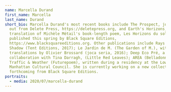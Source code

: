 ```yaml
---
name: Marcella Durand
first_name: Marcella
last_name: Durand
short_bio: Marcella Durand's most recent books include The Prospect, just now
  out from Delete Press, https://deletepress.org, and Earth's Horizons, her
  translation of Michèle Métail's book-length poem, Les Horizons du sol,
  published this spring by Black Square Editions,
  https://www.blacksquareeditions.org. Other publications include Rays of the
  Shadow (Tent Editions, 2017); Le Jardin de M. (The Garden of M.), with French
  translations by Olivier Brossard (joca seria, 2016); Deep Eco Pré, a
  collaboration with Tina Darragh, (Little Red Leaves); AREA (Belladonna); and
  Traffic & Weather (Futurepoem), written during a residency at the Lower
  Manhattan Cultural Council. She is currently working on a new collection
  forthcoming from Black Square Editions.
portraits:
  - media: 2020/07/marcella-durand
---
```

